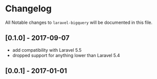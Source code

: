 # Changelog

All Notable changes to `laravel-bigquery` will be documented in this file.

## [0.1.0] - 2017-09-07
 - add compatibility with Laravel 5.5
 - dropped support for anything lower than Laravel 5.4

## [0.0.1] - 2017-01-01
